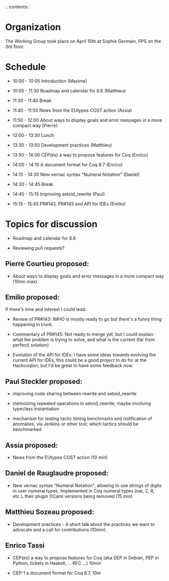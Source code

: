 .. contents::

Organization
============

The Working Group took place on April 15th at Sophie Germain, PPS on the 3rd floor.

Schedule
========

* 10:00 - 10:05 Introduction (Maxime)

* 10:05 - 11:30 Roadmap and calendar for 8.6 (Matthieu)

* 11:30 - 11:40 Break

* 11:40 - 11:50 News from the EUtypes COST action (Assia)

* 11:50 - 12:00 About ways to display goals and error messages in a more compact way (Pierre)

* 12:00 - 13:30 Lunch

* 13:30 - 13:50 Development practices (Matthieu)

* 13:50 - 14:00 CEP(es) a way to propose features for Coq (Enrico)

* 14:00 - 14:15 A document format for Coq 8.7 (Enrico)

* 14:15 - 14:30 New vernac syntax "Numeral Notation" (Daniel)

* 14:30 - 14:45 Break

* 14:45 - 15:15 Improving setoid_rewrite (Paul)

* 15:15 - 15:45 PR#143, PR#145 and API for IDEs (Emilio) 

Topics for discussion
=====================

* Roadmap and calendar for 8.6

* Reviewing pull requests? 

Pierre Courtieu proposed:
-------------------------

* About ways to display goals and error messages in a more compact way (10mn max) 

Emilio proposed:
----------------

If there's time and interest I could lead:

* Review of PR#143: IMHO is mostly ready to go but there's a funny thing happening in trunk.

* Commentary of PR#145: Not ready to merge yet, but I could explain what the problem is trying to solve, and what is the current (far from perfect) solution)

* Evolution of the API for IDEs: I have some ideas towards evolving the current API for IDEs, this could be a good project to do for at the Hackcoqton, but I'd be great to have some feedback now. 

Paul Steckler proposed:
-----------------------

* improving code sharing between rewrite and setoid_rewrite

* memoizing repeated operations in setoid_rewrite, maybe involving typeclass instantiation

* mechanism for testing tactic timing benchmarks and notification of anomalies, via Jenkins or other tool; which tactics should be benchmarked 

Assia proposed:
---------------

* News from the EUtypes COST action (10 min) 

Daniel de Rauglaudre proposed:
------------------------------

* New vernac syntax "Numeral Notation", allowing to use strings of digits in user numeral types. Implemented in Coq numeral types (nat, Z, R, etc.), their plugin OCaml versions being removed (15 min). 

Matthieu Sozeau proposed:
-------------------------

* Development practices - A short talk about the practices we want to advocate and a call for contributions (10min). 

Enrico Tassi
------------

* CEP(es) a way to propose features for Coq (aka DEP in Debian, PEP in Python, tickets in Haskell, … RFC …) 10min

* CEP-1 a document format for Coq 8.7, 10m 

